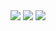 <img src="https://capsule-render.vercel.app/api?type=rectangle&color=skyblue&height=150&section=header&text=TravelBook&fontSize=25" />

<img src="https://capsule-render.vercel.app/api?type=waving&color=BDBDC8&height=150&section=header" />
<img src="https://capsule-render.vercel.app/api?type=waving&color=BDBDC8&height=150&section=footer" />
